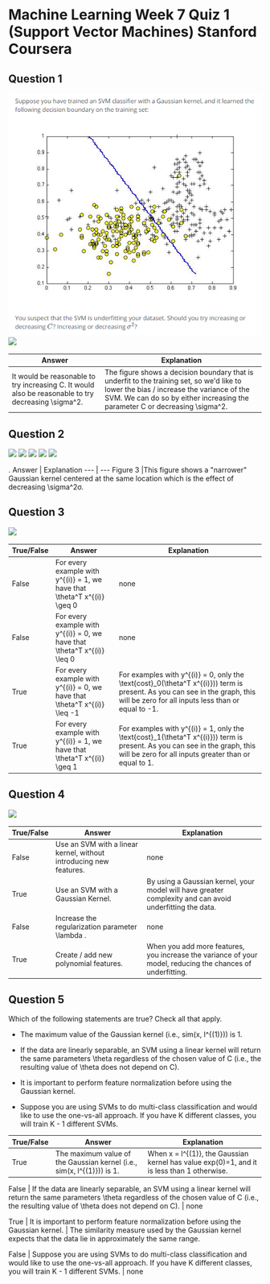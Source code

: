 # Machine Learning Week 7 Quiz 1 (Support Vector Machines) Stanford Coursera

Question 1
----------
![](https://github.com/mGalarnyk/datasciencecoursera/blob/master/Stanford_Machine_Learning/Week1/data/SupportVectorMachinesQ1p1n.png)
![](https://github.com/mGalarnyk/datasciencecoursera/blob/master/Stanford_Machine_Learning/Week1/data/SupportVectorMachinesQ1p2.png)

Answer | Explanation
--- | ---
It would be reasonable to try increasing C. It would also be reasonable to try decreasing \sigma^2. | The figure shows a decision boundary that is underfit to the training set, so we'd like to lower the bias / increase the variance of the SVM. We can do so by either increasing the parameter C or decreasing \sigma^2.

Question 2
----------
![](https://github.com/mGalarnyk/datasciencecoursera/blob/master/Stanford_Machine_Learning/Week1/data/SupportVectorMachinesQ2p1.png)
![](https://github.com/mGalarnyk/datasciencecoursera/blob/master/Stanford_Machine_Learning/Week1/data/SupportVectorMachinesQ2p2.png)
![](https://github.com/mGalarnyk/datasciencecoursera/blob/master/Stanford_Machine_Learning/Week1/data/SupportVectorMachinesQ2p3.png)
![](https://github.com/mGalarnyk/datasciencecoursera/blob/master/Stanford_Machine_Learning/Week1/data/SupportVectorMachinesQ2p4.png)
![](https://github.com/mGalarnyk/datasciencecoursera/blob/master/Stanford_Machine_Learning/Week1/data/SupportVectorMachinesQ2p5.png)

 .
Answer | Explanation
--- | ---
Figure 3 |This figure shows a "narrower" Gaussian kernel centered at the same location which is the effect of decreasing \sigma^2σ.

Question 3
----------
![](https://github.com/mGalarnyk/datasciencecoursera/blob/master/Stanford_Machine_Learning/Week1/data/SupportVectorMachinesQ3.png)

True/False | Answer | Explanation
--- | --- | ---
False | For every example with y^{(i)} = 1, we have that \theta^T x^{(i)} \geq 0 | none
False | For every example with y^{(i)} = 0, we have that \theta^T x^{(i)} \leq 0 | none
True  | For every example with y^{(i)} = 0, we have that \theta^T x^{(i)} \leq -1 | For examples with y^{(i)} = 0, only the \text{cost}_0(\theta^T x^{(i)})) term is present. As you can see in the graph, this will be zero for all inputs less than or equal to -1.
True  | For every example with y^{(i)} = 1, we have that \theta^T x^{(i)} \geq 1 | For examples with y^{(i)} = 1, only the \text{cost}_1(\theta^T x^{(i)})) term is present. As you can see in the graph, this will be zero for all inputs greater than or equal to 1.

Question 4
----------
![](https://github.com/mGalarnyk/datasciencecoursera/blob/master/Stanford_Machine_Learning/Week1/data/SupportVectorMachinesQ4.png)

True/False | Answer | Explanation
--- | --- | ---
False | Use an SVM with a linear kernel, without introducing new features. | none 
True  | Use an SVM with a Gaussian Kernel. | By using a Gaussian kernel, your model will have greater complexity and can avoid underfitting the data.
False | Increase the regularization parameter \lambda . | none 
True  | Create / add new polynomial features. | When you add more features, you increase the variance of your model, reducing the chances of underfitting.

Question 5
----------

Which of the following statements are true? Check all that apply.

* The maximum value of the Gaussian kernel (i.e., sim(x, l^{(1)})) is 1.

*  If the data are linearly separable, an SVM using a linear kernel will return the same parameters \theta regardless of the chosen value of C (i.e., the resulting value of \theta  does not depend on C).

* It is important to perform feature normalization before using the Gaussian kernel.

* Suppose you are using SVMs to do multi-class classification and would like to use the one-vs-all approach. If you have K different classes, you will train K - 1 different SVMs.


True/False | Answer | Explanation
--- | --- | ---
True  | The maximum value of the Gaussian kernel (i.e., sim(x, l^{(1)})) is 1. | When x = l^{(1)}, the Gaussian kernel has value exp(0)=1, and it is less than 1 otherwise.

False | If the data are linearly separable, an SVM using a linear kernel will return the same parameters \theta regardless of the chosen value of C (i.e., the resulting value of \theta  does not depend on C). | none 

True  | It is important to perform feature normalization before using the Gaussian kernel. | The similarity measure used by the Gaussian kernel expects that the data lie in approximately the same range.

False | Suppose you are using SVMs to do multi-class classification and would like to use the one-vs-all approach. If you have K different classes, you will train K - 1 different SVMs. | none 

